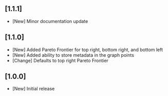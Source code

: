 ## [**1.1.1**]
- [New] Minor documentation update

## [**1.1.0**]
- [New] Added Pareto Frontier for top right, bottom right, and bottom left
- [New] Added ability to store metadata in the graph points
- [Change] Defaults to top right Pareto Frontier

## [**1.0.0**]
- [New] Initial release
